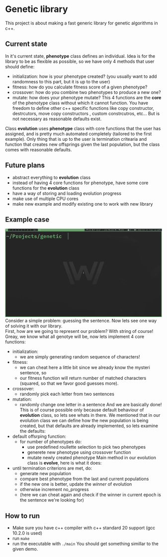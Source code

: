 # Genetic library

This project is about making a fast generic library for genetic algorithms in c++.

## Current state

In it's current state, **phenotype** class defines an individual.
Idea is for the library to be as flexible as possible, so we have only 4 methods that 
user should define:
  - initialization: how is your phenotype created? (you usually want to add randomness to this part, but it is up to the user)
  - fitness: how do you calculate fitness score of a given phenotype?
  - crossover: how do you combine two phenotypes to produce a new one?
  - mutate: how does your phenotype mutate?
This 4 functions are the **core** of the phenotype class without which it cannot function.
You have freedom to define other c++ specific functions like copy constructor, destrcutors, move copy constructors , custom constrcutros, etc...
But is not necessary as reasonable defaults exist.

Class **evolution** uses **phenotype** class with core functions that the user has assigned, and is 
pretty much automated completely (tailored to the first example). Only thing that is up to the user is 
termination critearia and function that creates new offsprings given the last population, but the class comes with 
reasonable defaults.

## Future plans

* abstract everything to **evolution** class
* instead of having 4 core functions for phenotype, have some core functions for the **evolution** class
* have a way of storing and loading evolution progress
* make use of multiple CPU cores
* make new example and modify existing one to work with new library

## Example case
![demo](https://github.com/prithvibellamkonda/aec-gen-lib/blob/main/out.gif)  
Consider a simple problem: guessing the sentence. Now lets see one way of solving it with our library.  
First, how are we going to represent our problem? With string of course!  
Greay, we know what all genotye will be, now lets implement 4 core functions:
  * initialization:
    - we are simply generating random sequence of characters!
  * fitness:
    - we can cheat here a little bit since we already know the mysteri sentence, so 
    - our fitness function will return number of matched characters (squared, so that we favor good guesses more).
  * crossover:
    - randomly pick each letter from two sentences
  * mutation:
    - randomly change one letter in a sentence
And we are basically done! This is of course possible only because default behaviour of 
**evolution** class, so lets see whats in there.
We mentioned that in our evolution class we can define how the new population is being created, but that defaults are 
already implemented, so lets examine the defaults:
  * default offsrping function:
    - for number of phenotypes do:
      * use predefined roullette selection to pick two phenotypes
      * generete new phenotype using crossover function
      * mutate newly created phenotype
Main method in our evolution class is **evolve**, here is what it does:
  * until termination criterions are met, do:
      - generate new population
      - compare best phenotype from the last and current populations
      - if the new one is better, update the *winner* of evolution
      - otherwise increment no_progress
      - (here we can cheat again and check if the winner in current epoch is the sentence we're looking for)

## How to run
 - Make sure you have c++ compiler with c++ standard 20 support (gcc 10.2.0 is used)
 - run `make`
 - run the executable with `./main`
You should get something simillar to the given demo.




